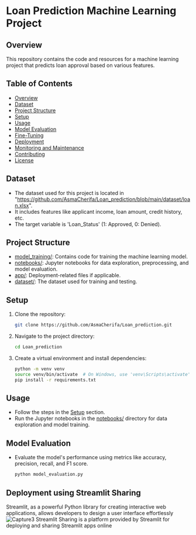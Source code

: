 # Loan Prediction Machine Learning Project

## Overview

This repository contains the code and resources for a machine learning project that predicts loan approval based on various features.

## Table of Contents

- [Overview](#overview)
- [Dataset](#dataset)
- [Project Structure](#project-structure)
- [Setup](#setup)
- [Usage](#usage)
- [Model Evaluation](#model-evaluation)
- [Fine-Tuning](#fine-tuning)
- [Deployment](#deployment)
- [Monitoring and Maintenance](#monitoring-and-maintenance)
- [Contributing](#contributing)
- [License](#license)

## Dataset

- The dataset used for this project is located in "https://github.com/AsmaCherifa/Loan_prediction/blob/main/dataset/loan.xlsx". 
- It includes features like applicant income, loan amount, credit history, etc.
- The target variable is 'Loan_Status' (1: Approved, 0: Denied).

## Project Structure

- [model_training/](model_training/): Contains code for training the machine learning model.
- [notebooks/](notebooks/): Jupyter notebooks for data exploration, preprocessing, and model evaluation.
- [app/](app/): Deployment-related files if applicable.
- [dataset/](dataset/): The dataset used for training and testing.

## Setup

1. Clone the repository:

    ```bash
    git clone https://github.com/AsmaCherifa/Loan_prediction.git
    ```

2. Navigate to the project directory:

    ```bash
    cd Loan_prediction
    ```

3. Create a virtual environment and install dependencies:

    ```bash
    python -m venv venv
    source venv/bin/activate  # On Windows, use 'venv\Scripts\activate'
    pip install -r requirements.txt
    ```

## Usage

- Follow the steps in the [Setup](#setup) section.
- Run the Jupyter notebooks in the [notebooks/](notebooks/) directory for data exploration and model training.

## Model Evaluation

- Evaluate the model's performance using metrics like accuracy, precision, recall, and F1 score.
  
    ```bash
    python model_evaluation.py
    ```


## Deployment using Streamlit Sharing
Streamlit, as a powerful Python library for creating interactive web applications, allows developers to design a user interface effortlessly
![Capture3](https://github.com/AsmaCherifa/Loan_prediction/assets/66530514/3118c672-8be9-4968-b0cf-2128e76978ca)
Streamlit Sharing is a platform provided by Streamlit for deploying and sharing Streamlit apps online

